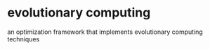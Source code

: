 # evolutionary computing
an optimization framework that implements evolutionary computing techniques
